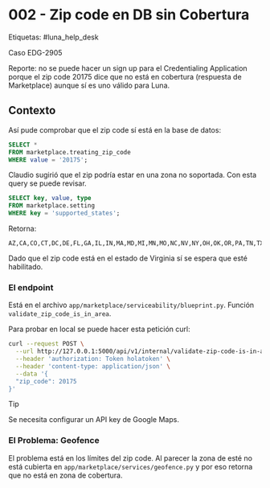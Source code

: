# 002 - Zip code en DB sin Cobertura

Etiquetas: #luna_help_desk 

Caso EDG-2905

Reporte: no se puede hacer un sign up para el Credentialing Application porque el zip code 20175 dice que no está en cobertura (respuesta de Marketplace) aunque sí es uno válido para Luna.

## Contexto

Así pude comprobar que el zip code sí está en la base de datos:
```sql
SELECT *
FROM marketplace.treating_zip_code
WHERE value = '20175';
```

Claudio sugirió que el zip podría estar en una zona no soportada. Con esta query se puede revisar.
```sql
SELECT key, value, type
FROM marketplace.setting
WHERE key = 'supported_states';
```

Retorna:
```
AZ,CA,CO,CT,DC,DE,FL,GA,IL,IN,MA,MD,MI,MN,MO,NC,NV,NY,OH,OK,OR,PA,TN,TX,UT,VA,WA,WI
```

Dado que el zip code está en el estado de Virginia sí se espera que esté habilitado.

### El endpoint

Está en el archivo `app/marketplace/serviceability/blueprint.py`. Función `validate_zip_code_is_in_area`.

Para probar en local se puede hacer esta petición curl:
```bash
curl --request POST \
  --url http://127.0.0.1:5000/api/v1/internal/validate-zip-code-is-in-area \
  --header 'authorization: Token holatoken' \
  --header 'content-type: application/json' \
  --data '{
  "zip_code": 20175
}'
```

> [!Tip]
> Se necesita configurar un API key de Google Maps.

### El Problema: Geofence

El problema está en los límites del zip code. Al parecer la zona de esté no está cubierta en `app/marketplace/services/geofence.py` y por eso retorna que no está en zona de cobertura.